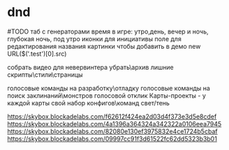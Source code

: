 # dnd

#TODO
таб с генераторами
время в игре: утро,день, вечер и ночь, глубокая ночь, под утро
иконки для инициативы
поле для редактирования названия картинки чтобы добавить в демо new URL($('.test')[0].src)


собрать видео для невервинтера
убрать\архив лишние скрипты\стили\страницы

голосовые команды на разработку\отладку
голосовые команды на поиск заклинаний\монстров
голосовой отклик
Карты-проекты - у каждой карты свой набор конфигов\команд
свет/тень
<?php

$url = "https://dnd.su/request/live_search/bestiary/classic/";

$curl = curl_init($url);
curl_setopt($curl, CURLOPT_URL, $url);
curl_setopt($curl, CURLOPT_POST, true);
curl_setopt($curl, CURLOPT_RETURNTRANSFER, true);

$headers = array(
   "Content-Type: text/plain;charset=UTF-8",
);
curl_setopt($curl, CURLOPT_HTTPHEADER, $headers);

$data = '{"search":"uj,kby"}';

curl_setopt($curl, CURLOPT_POSTFIELDS, $data);

//for debug only!
curl_setopt($curl, CURLOPT_SSL_VERIFYHOST, false);
curl_setopt($curl, CURLOPT_SSL_VERIFYPEER, false);

$resp = curl_exec($curl);
curl_close($curl);
var_dump($resp);

?>

https://skybox.blockadelabs.com/f62612f424ea2d03d4f373e3d5e8cdef
https://skybox.blockadelabs.com/4a1396a364324a342322a0106eea7945
https://skybox.blockadelabs.com/82080e130ef3975832e4ce1724b5cbaf
https://skybox.blockadelabs.com/09997cc91f3d61522fc62dd5323b3b01




